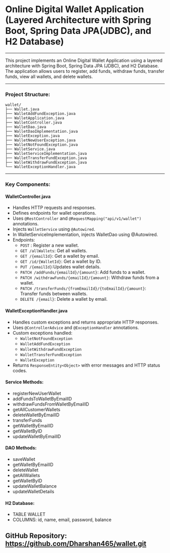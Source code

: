 # Online Digital Wallet Application (Layered Architecture with Spring Boot, Spring Data JPA(JDBC), and H2 Database)

---

This project implements an Online Digital Wallet Application using a layered architecture with Spring Boot, Spring Data JPA (JDBC), and H2 Database. The application allows users to register, add funds, withdraw funds, transfer funds, view all wallets, and delete wallets.

---

### Project Structure:
```
wallet/
├── Wallet.java
├── WalletAddFundException.java
├── WalletApplication.java
├── WalletController.java
├── WalletDao.java
├── WalletDaoImplementation.java
├── WalletException.java
├── WalletNewUserException.java
├── WalletNotFoundException.java
├── WalletService.java
├── WalletServiceImplementation.java
├── WalletTransferFundException.java
├── WalletWithdrawFundException.java
└── WalletExceptionHandler.java

```

---

### Key Components:

#### WalletController.java
- Handles HTTP requests and responses.
- Defines endpoints for wallet operations.
- Uses `@RestController` and `@RequestMapping("api/v1/wallet")` annotations.
- Injects `WalletService` using `@Autowired`.
- In WalletServiceImplementation, injects WalletDao using @Autowired.
- Endpoints:
    - `POST` : Register a new wallet.
    - `GET /allWallets`: Get all wallets.
    - `GET /{emailId}`: Get a wallet by email.
    - `GET /id/{WalletId}`: Get a wallet by ID.
    - `PUT /{emailId}`:Updates wallet details.
    - `PATCH /addFunds/{emailId}/{amount}`: Add funds to a wallet.
    - `PATCH /withdrawFunds/{emailId}/{amount}`: Withdraw funds from a wallet.
    - `PATCH /transferFunds/{fromEmailId}/{toEmailId}/{amount}`: Transfer funds between wallets.
    - `DELETE /{email}`: Delete a wallet by email.


#### WalletExceptionHandler.java
- Handles custom exceptions and returns appropriate HTTP responses.
- Uses `@ControllerAdvice` and `@ExceptionHandler` annotations.
- Custom exceptions handled:
    - `WalletNotFoundException`
    - `WalletAddFundException`
    - `WalletWithdrawFundException`
    - `WalletTransferFundException`
    - `WalletException`
- Returns `ResponseEntity<Object>` with error messages and HTTP status codes.


#### Service Methods:
- registerNewUserWallet
- addFundsToWalletByEmailID
- withdrawFundsFromWalletByEmailID
- getAllCustomerWallets
- deleteWalletByEmailID
- transferFunds
- getWalletByEmailID
- getWalletByID
- updateWalletByEmailID

#### DAO Methods:
- saveWallet
- getWalletByEmailID
- deleteWallet
- getAllWallets
- getWalletByID
- updateWalletBalance
- updateWalletDetails


#### H2 Database:
- TABLE WALLET
- COLUMNS: id, name, email, password, balance

## GitHub Repository: https://github.com/Dharshan465/wallet.git